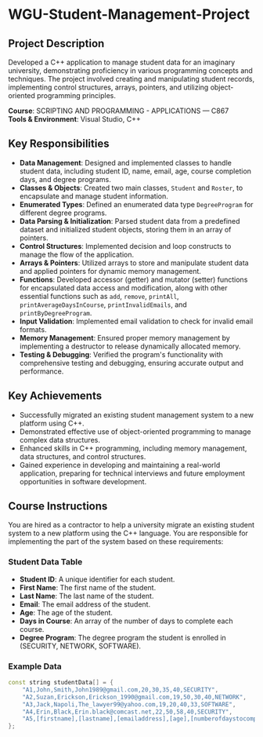 # WGU-Student-Management-Project

## Project Description

Developed a C++ application to manage student data for an imaginary university, demonstrating proficiency in various programming concepts and techniques. The project involved creating and manipulating student records, implementing control structures, arrays, pointers, and utilizing object-oriented programming principles.

**Course**: SCRIPTING AND PROGRAMMING - APPLICATIONS — C867  
**Tools & Environment**: Visual Studio, C++

## Key Responsibilities

- **Data Management**: Designed and implemented classes to handle student data, including student ID, name, email, age, course completion days, and degree programs.
- **Classes & Objects**: Created two main classes, `Student` and `Roster`, to encapsulate and manage student information.
- **Enumerated Types**: Defined an enumerated data type `DegreeProgram` for different degree programs.
- **Data Parsing & Initialization**: Parsed student data from a predefined dataset and initialized student objects, storing them in an array of pointers.
- **Control Structures**: Implemented decision and loop constructs to manage the flow of the application.
- **Arrays & Pointers**: Utilized arrays to store and manipulate student data and applied pointers for dynamic memory management.
- **Functions**: Developed accessor (getter) and mutator (setter) functions for encapsulated data access and modification, along with other essential functions such as `add`, `remove`, `printAll`, `printAverageDaysInCourse`, `printInvalidEmails`, and `printByDegreeProgram`.
- **Input Validation**: Implemented email validation to check for invalid email formats.
- **Memory Management**: Ensured proper memory management by implementing a destructor to release dynamically allocated memory.
- **Testing & Debugging**: Verified the program's functionality with comprehensive testing and debugging, ensuring accurate output and performance.

## Key Achievements

- Successfully migrated an existing student management system to a new platform using C++.
- Demonstrated effective use of object-oriented programming to manage complex data structures.
- Enhanced skills in C++ programming, including memory management, data structures, and control structures.
- Gained experience in developing and maintaining a real-world application, preparing for technical interviews and future employment opportunities in software development.

## Course Instructions

You are hired as a contractor to help a university migrate an existing student system to a new platform using the C++ language. You are responsible for implementing the part of the system based on these requirements:

### Student Data Table
- **Student ID**: A unique identifier for each student.
- **First Name**: The first name of the student.
- **Last Name**: The last name of the student.
- **Email**: The email address of the student.
- **Age**: The age of the student.
- **Days in Course**: An array of the number of days to complete each course.
- **Degree Program**: The degree program the student is enrolled in (SECURITY, NETWORK, SOFTWARE).

### Example Data
```cpp
const string studentData[] = {
    "A1,John,Smith,John1989@gmail.com,20,30,35,40,SECURITY",
    "A2,Suzan,Erickson,Erickson_1990@gmail.com,19,50,30,40,NETWORK",
    "A3,Jack,Napoli,The_lawyer99@yahoo.com,19,20,40,33,SOFTWARE",
    "A4,Erin,Black,Erin.black@comcast.net,22,50,58,40,SECURITY",
    "A5,[firstname],[lastname],[emailaddress],[age],[numberofdaystocomplete3courses],SOFTWARE"
};


